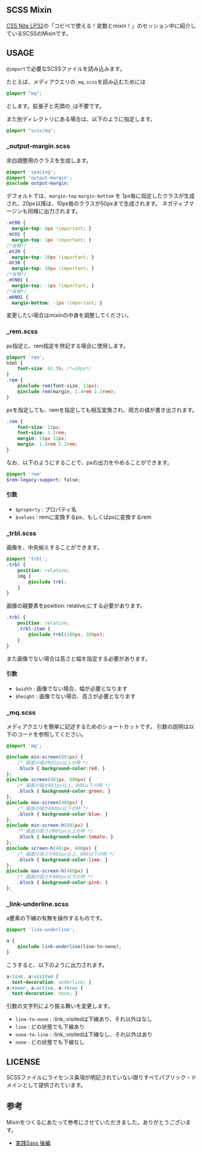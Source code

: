 ## SCSS Mixin

[CSS Nite LP32](http://cssnite.jp/lp/lp32/)の「コピペで使える！変数とmixin！」のセッション中に紹介しているSCSSのMixinです。

## USAGE

``@import``で必要なSCSSファイルを読み込みます。

たとえば、メディアクエリの``_mq.scss``を読み込むためには

```scss
@import "mq";
```

とします。拡張子と先頭の``_``は不要です。

また別ディレクトリにある場合は、以下のように指定します。

```scss
@import "scss/mq";
```

### _output-margin.scss

余白調整用のクラスを生成します。

```scss
@import 'spacing';
@import 'output-margin';
@include output-margin;
```

デフォルトでは、``margin-top`` ``margin-bottom`` を 1px毎に指定したクラスが生成され、20px以降は、10px毎のクラスが50pxまで生成されます。
ネガティブマージンも同様に出力されます。

```css
.mt00 {
  margin-top: 0px !important; }
.mt01 {
  margin-top: 1px !important; }
/*省略*/
.mt20 {
  margin-top: 20px !important; }
.mt30 {
  margin-top: 30px !important; }
/*省略*/
.mtN01 {
  margin-top: -1px !important; }
/*省略*/
.mbN01 {
  margin-bottom: -1px !important; }
```

変更したい場合はmixinの中身を調整してください。

### _rem.scss

px指定と、rem指定を併記する場合に使用します。

```scss
@import 'rem';
html {
	font-size: 62.5%; /*=10px*/
}
.rem {
	@include rem(font-size, 12px);
	@include rem(margin, 1.4rem 1.2rem);
}
```

pxを指定しても、remを指定しても相互変換され、両方の値が書き出されます。

```css
.rem {
	font-size: 12px;
	font-size: 1.2rem;
	margin: 14px 12px;
	margin: 1.4rem 1.2rem;
}
```

なお、以下のようにすることで、pxの出力をやめることができます。

```scss
@import 'rem'
$rem-legacy-support: false;
```

#### 引数

* ``$property`` : プロパティ名
* ``$values``   : remに変換するpx、もしくはpxに変換するrem


### _trbl.scss

画像を、中央揃えすることができます。

```scss
@import 'trbl';
.trbl {
	position: relative;
	img {
		@include trbl;
	}
}
```

画像の親要素をposition: relative;にする必要があります。

```scss
.trbl {
	position: relative;
	.trbl-item {
		@include trbl(100px, 100px);
	}
}
```

また画像でない場合は高さと幅を指定する必要があります。

#### 引数

- ``$width`` : 画像でない場合、幅が必要となります
- ``$height`` : 画像でない場合、高さが必要となります


### _mq.scss

メディアクエリを簡単に記述するためのショートカットです。
引数の説明は以下のコードを参照してください。

```scss
@import 'mq';

@include min-screen(801px) {
	/* 画面の幅が801px以上の時 */
	.block { background-color:red; }
};
@include screen(481px, 800px) {
	/* 画面の幅が481px以上、800以下の時 */
	.block { background-color:green; }
};
@include max-screen(480px) {
	/* 画面の幅が480px以下の時 */
	.block { background-color:blue; }
};
@include min-screen-h(801px) {
	/* 画面の高さが801px以上の時 */
	.block { background-color:tomato; }
};
@include screen-h(481px, 800px) {
	/* 画面の高さが481px以上、800以下の時 */
	.block { background-color:lime; }
};
@include max-screen-h(480px) {
	/* 画面の高さが480px以下の時 */
	.block { background-color:pink; }
};
```

### _link-underline.scss

a要素の下線の有無を操作するものです。

```scss
@import 'link-underline';

a {
	@include link-underline(line-to-none);
}
```

こうすると、以下のように出力されます。

```css
a:link, a:visited {
  text-decoration: underline; }
a:hover, a:active, a:focus {
  text-decoration: none; }
```

引数の文字列により振る舞いを変更します。

* ``line-to-none`` : :link,:visitedは下線あり、それ以外はなし
* ``line`` : どの状態でも下線あり
* ``none-to-line`` : :link,:visitedは下線なし、それ以外はあり
* ``none`` : どの状態でも下線なし

## LICENSE

SCSSファイルにライセンス条項が明記されていない限りすべてパブリック・ドメインとして提供されています。

## 参考

Mixinをつくるにあたって参考にさせていただきました。ありがとうございます。

- <a href="http://www.slideshare.net/kosei27/sass-14212276" >実践Sass 後編</a>
